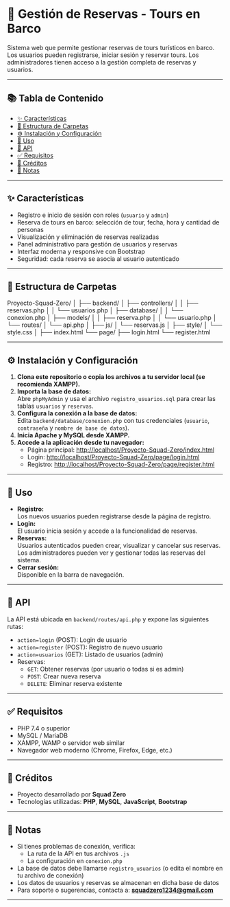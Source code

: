 # 🌊 Gestión de Reservas - Tours en Barco

Sistema web que permite gestionar reservas de tours turísticos en barco. Los usuarios pueden registrarse, iniciar sesión y reservar tours. Los administradores tienen acceso a la gestión completa de reservas y usuarios.

---

## 📚 Tabla de Contenido

- [✨ Características](#-características)
- [📁 Estructura de Carpetas](#-estructura-de-carpetas)
- [⚙️ Instalación y Configuración](#️-instalación-y-configuración)
- [👥 Uso](#-uso)
- [📡 API](#-api)
- [✅ Requisitos](#-requisitos)
- [🙌 Créditos](#-créditos)
- [📝 Notas](#-notas)

---

## ✨ Características

- Registro e inicio de sesión con roles (`usuario` y `admin`)
- Reserva de tours en barco: selección de tour, fecha, hora y cantidad de personas
- Visualización y eliminación de reservas realizadas
- Panel administrativo para gestión de usuarios y reservas
- Interfaz moderna y responsive con Bootstrap
- Seguridad: cada reserva se asocia al usuario autenticado

---

## 📁 Estructura de Carpetas

Proyecto-Squad-Zero/
│
├── backend/
│ ├── controllers/
│ │ ├── reservas.php
│ │ └── usuarios.php
│ ├── database/
│ │ └── conexion.php
│ ├── models/
│ │ ├── reserva.php
│ │ └── usuario.php
│ └── routes/
│ └── api.php
│
├── js/
│ └── reservas.js
│
├── style/
│ └── style.css
│
├── index.html
└── page/
├── login.html
└── register.html


---

## ⚙️ Instalación y Configuración

1. **Clona este repositorio o copia los archivos a tu servidor local (se recomienda XAMPP).**
2. **Importa la base de datos:**  
   Abre `phpMyAdmin` y usa el archivo `registro_usuarios.sql` para crear las tablas `usuarios` y `reservas`.
3. **Configura la conexión a la base de datos:**  
   Edita `backend/database/conexion.php` con tus credenciales (`usuario`, `contraseña` y `nombre de base de datos`).
4. **Inicia Apache y MySQL desde XAMPP.**
5. **Accede a la aplicación desde tu navegador:**  
   - Página principal: [http://localhost/Proyecto-Squad-Zero/index.html](http://localhost/Proyecto-Squad-Zero/index.html)  
   - Login: [http://localhost/Proyecto-Squad-Zero/page/login.html](http://localhost/Proyecto-Squad-Zero/page/login.html)  
   - Registro: [http://localhost/Proyecto-Squad-Zero/page/register.html](http://localhost/Proyecto-Squad-Zero/page/register.html)

---

## 👥 Uso

- **Registro:**  
  Los nuevos usuarios pueden registrarse desde la página de registro.
- **Login:**  
  El usuario inicia sesión y accede a la funcionalidad de reservas.
- **Reservas:**  
  Usuarios autenticados pueden crear, visualizar y cancelar sus reservas.  
  Los administradores pueden ver y gestionar todas las reservas del sistema.
- **Cerrar sesión:**  
  Disponible en la barra de navegación.

---

## 📡 API

La API está ubicada en `backend/routes/api.php` y expone las siguientes rutas:

- `action=login` (POST): Login de usuario
- `action=register` (POST): Registro de nuevo usuario
- `action=usuarios` (GET): Listado de usuarios (admin)
- Reservas:
  - `GET`: Obtener reservas (por usuario o todas si es admin)
  - `POST`: Crear nueva reserva
  - `DELETE`: Eliminar reserva existente

---

## ✅ Requisitos

- PHP 7.4 o superior  
- MySQL / MariaDB  
- XAMPP, WAMP o servidor web similar  
- Navegador web moderno (Chrome, Firefox, Edge, etc.)

---

## 🙌 Créditos

- Proyecto desarrollado por **Squad Zero**
- Tecnologías utilizadas: **PHP**, **MySQL**, **JavaScript**, **Bootstrap**

---

## 📝 Notas

- Si tienes problemas de conexión, verifica:
  - La ruta de la API en tus archivos `.js`
  - La configuración en `conexion.php`
- La base de datos debe llamarse `registro_usuarios` (o edita el nombre en tu archivo de conexión)
- Los datos de usuarios y reservas se almacenan en dicha base de datos
- Para soporte o sugerencias, contacta a: **squadzero1234@gmail.com**

---

